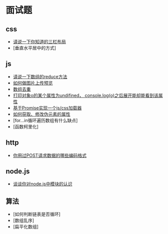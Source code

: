 # 面试题
## css
+ [请说一下你知道的三栏布局](../src/css/layout/三栏布局.html)
+ [垂直水平居中的方式]

## js
+ [请说一下数组的reduce方法](../knowledge/js/array/reduce.md)
+ [如何做图片上传预览](../src/js/dom/图片预览.html)
+ [数组去重](../question/数组去重.js)
+ [打印对象o的某个属性为undifined， console.log(o)之后展开能却能看到该属性](../question/对象属性获取问题/README.md)
+ [基于Promise实现一个js/css加载器](../question/promise_file_loader)
+ [如何获取、修改伪元素的属性](../question/获取并修改伪元素的值.html)
+ [for...in循环遍历数组有什么缺点]
+ [函数柯里化]

## http
+ [你用过POST请求数据的哪些编码格式](../knowledge/http/编码请求主体.md)

## node.js
+ [谈谈你对node.js中模块的认识](../knowledge/nodejs/module.md)

## 算法
+ [如何判断链表是否循环]
+ [数组乱序]
+ [扁平化数组]